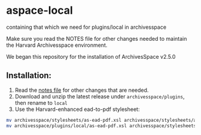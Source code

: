 # aspace-local
containing that which we need for plugins/local in archivesspace

Make sure you read the NOTES file for other changes needed to maintain the Harvard Archivesspace environment.

We began this repository for the installation of ArchivesSpace v2.5.0

## Installation:

1. Read the [notes file](NOTES.md) for other changes that are needed.
2. Download and unzip the latest release under `archivesspace/plugins`, then rename to `local`
3. Use the Harvard-enhanced ead-to-pdf stylesheet:

```bash
mv archivesspace/stylesheets/as-ead-pdf.xsl archivesspace/stylesheets/as-ead-pdf.xsl_orig
mv archivesspace/plugins/local/as-ead-pdf.xsl archivesspace/stylesheets/
```
